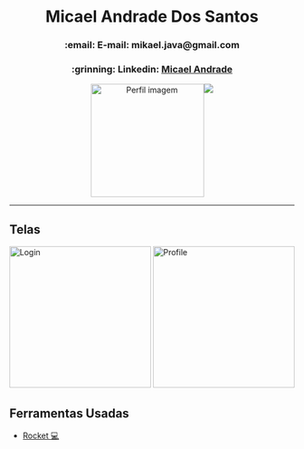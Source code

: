 <div align="center">
    <h1>Micael Andrade Dos Santos</h1>
    <h3>:email:	<strong>E-mail</strong>: mikael.java@gmail.com </h3>
    <h3>:grinning:	<strong>Linkedin</strong>: <a href='https://www.linkedin.com/in/micael-andrade-784523220/'>Micael Andrade</a></h3>
    
<div style="display: flex; align-items: flex-center; justify-content:center; padding-top: 0px; padding-bottom:0px">
    <img alt="Perfil imagem" src="https://avatars.githubusercontent.com/u/51521476?s=400&u=d6249bd8df374ba8ac95808613f136788d25d919&v=4" width="200px" height='200px'
    />
    <img src="https://github-readme-stats.vercel.app/api?username=kaellandrade&count_private=true&show_icons=true&theme=tokyonight&hide_border=true&custom_title=My%20GitHub%20Stats"/>
</div>
</div>

<hr>

## Telas
<p flaot='left'>
    <img alt="Login" src="./pictures/login.png" width="250px" />
    <img alt="Profile" src="./pictures/register.png" width="250px" />
</p>

## Ferramentas Usadas

- [Rocket 💻](https://www.notion.so/kaell/Implementar-Logins-Alternativos-b1c1c6f8636c490e84af31a1ea7e2359#0c6e38e2cc0b422ca994fdfd08f8efc6)
